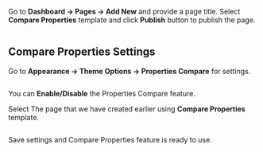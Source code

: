 Go to <strong>Dashboard → Pages → Add New</strong> and provide a page title. Select <strong>Compare Properties</strong> template and click <strong>Publish</strong> button to publish the page.
</p>
<img class="light-border" src="assets/realplaces/compare-properties/1.png" alt=""/>
</div>
</article>

<article class="hentry" id="compare-setup">
<div class="entry-content">
<h1 class="entry-title">Compare Properties Settings</h1>
<p>
Go to <strong>Appearance → Theme Options → Properties Compare</strong> for settings.
</p>
<img class="light-border" src="assets/realplaces/compare-properties/2.png" alt=""/>

<p>
You can <strong>Enable/Disable</strong> the Properties Compare feature.
</p>
<p>
Select The page that we have created earlier using <strong>Compare Properties</strong> template.
</p>
<img class="light-border" src="assets/realplaces/compare-properties/3.png" alt=""/>

<p>Save settings and Compare Properties feature is ready to use.</p>